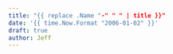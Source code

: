 ```yaml
---
title: "{{ replace .Name "-" " " | title }}"
date: '{{ time.Now.Format "2006-01-02" }}'
draft: true
author: Jeff
---
```


